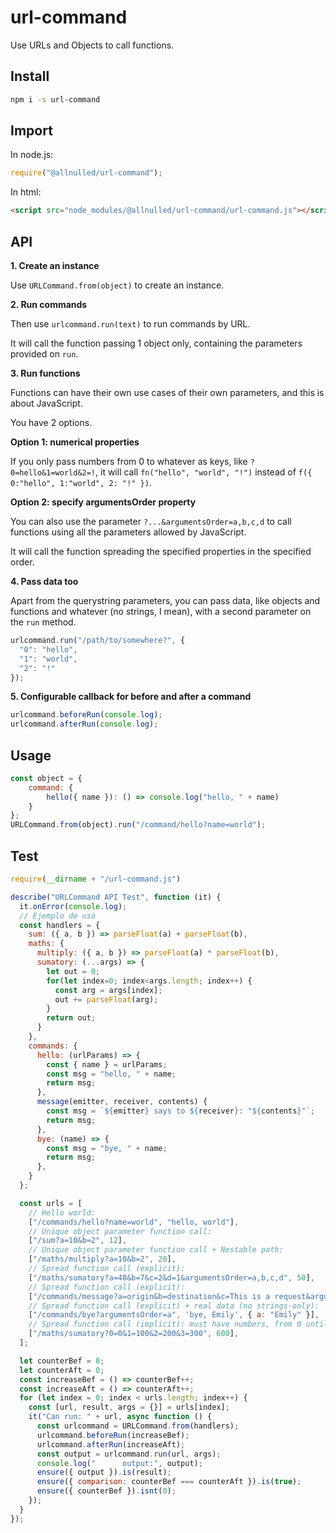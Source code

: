 # url-command

Use URLs and Objects to call functions.

## Install

```sh
npm i -s url-command
```

## Import

In node.js:

```js
require("@allnulled/url-command");
```

In html:

```html
<script src="node_modules/@allnulled/url-command/url-command.js"></script>
```

## API

**1. Create an instance**

Use `URLCommand.from(object)` to create an instance.

**2. Run commands**

Then use `urlcommand.run(text)` to run commands by URL.

It will call the function passing 1 object only, containing the parameters provided on `run`.

**3. Run functions**

Functions can have their own use cases of their own parameters, and this is about JavaScript. 

You have 2 options.

**Option 1: numerical properties**

If you only pass numbers from 0 to whatever as keys, like `?0=hello&1=world&2=!`, it will call `fn("hello", "world", "!")` instead of `f({ 0:"hello", 1:"world", 2: "!" })`.

**Option 2: specify argumentsOrder property**

You can also use the parameter `?...&argumentsOrder=a,b,c,d` to call functions using all the parameters allowed by JavaScript.

It will call the function spreading the specified properties in the specified order.

**4. Pass data too**

Apart from the querystring parameters, you can pass data, like objects and functions and whatever (no strings, I mean), with a second parameter on the `run` method.

```js
urlcommand.run("/path/to/somewhere?", {
  "0": "hello",
  "1": "world",
  "2": "!"
});
```

**5. Configurable callback for before and after a command**

```js
urlcommand.beforeRun(console.log);
urlcommand.afterRun(console.log);
```

## Usage

```js
const object = {
    command: {
        hello({ name }): () => console.log("hello, " + name)
    }
};
URLCommand.from(object).run("/command/hello?name=world");
```

## Test

```js
require(__dirname + "/url-command.js")

describe("URLCommand API Test", function (it) {
  it.onError(console.log);
  // Ejemplo de uso
  const handlers = {
    sum: ({ a, b }) => parseFloat(a) + parseFloat(b),
    maths: {
      multiply: ({ a, b }) => parseFloat(a) * parseFloat(b),
      sumatory: (...args) => {
        let out = 0;
        for(let index=0; index<args.length; index++) {
          const arg = args[index];
          out += parseFloat(arg);
        }
        return out;
      }
    },
    commands: {
      hello: (urlParams) => {
        const { name } = urlParams;
        const msg = "hello, " + name;
        return msg;
      },
      message(emitter, receiver, contents) {
        const msg = `${emitter} says to ${receiver}: "${contents}"`;
        return msg;
      },
      bye: (name) => {
        const msg = "bye, " + name;
        return msg;
      },
    }
  };

  const urls = [
    // Hello world: 
    ["/commands/hello?name=world", "hello, world"],
    // Unique object parameter function call: 
    ["/sum?a=10&b=2", 12],
    // Unique object parameter function call + Nestable path: 
    ["/maths/multiply?a=10&b=2", 20],
    // Spread function call (explicit): 
    ["/maths/sumatory?a=40&b=7&c=2&d=1&argumentsOrder=a,b,c,d", 50],
    // Spread function call (explicit): 
    ["/commands/message?a=origin&b=destination&c=This is a request&argumentsOrder=a,b,c", 'origin says to destination: "This is a request"'],
    // Spread function call (explicit) + real data (no strings-only): 
    ["/commands/bye?argumentsOrder=a", 'bye, Emily', { a: "Emily" }],
    // Spread function call (implicit): must have numbers, from 0 untill the last parameter, and nothing else, and it will spread the parameters.
    ["/maths/sumatory?0=0&1=100&2=200&3=300", 600],
  ];

  let counterBef = 0;
  let counterAft = 0;
  const increaseBef = () => counterBef++;
  const increaseAft = () => counterAft++;
  for (let index = 0; index < urls.length; index++) {
    const [url, result, args = {}] = urls[index];
    it("Can run: " + url, async function () {
      const urlcommand = URLCommand.from(handlers);
      urlcommand.beforeRun(increaseBef);
      urlcommand.afterRun(increaseAft);
      const output = urlcommand.run(url, args);
      console.log("      output:", output);
      ensure({ output }).is(result);
      ensure({ comparison: counterBef === counterAft }).is(true);
      ensure({ counterBef }).isnt(0);
    });
  }
});
```